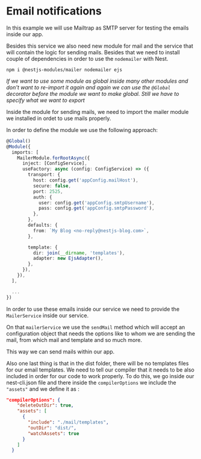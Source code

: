 # Email notifications

In this example we will use Mailtrap as SMTP server for testing the emails inside our app.

Besides this service we also need new module for mail and the service that will contain the logic for sending mails. Besides that we need to install couple of dependencies in order to use the `nodemailer` with Nest.

`npm i @nestjs-modules/mailer nodemailer ejs`

_If we want to use some module as global inside many other modules and don't want to re-import it again and again we can use the `@Global` decorator before the module we want to make global. Still we have to specify what we want to export_

Inside the module for sending mails, we need to import the mailer module we installed in ordet to use mails properly.

In order to define the module we use the following approach:

```typescript
@Global()
@Module({
  imports: [
    MailerModule.forRootAsync({
      inject: [ConfigService],
      useFactory: async (config: ConfigService) => ({
        transport: {
          host: config.get('appConfig.mailHost'),
          secure: false,
          port: 2525,
          auth: {
            user: config.get('appConfig.smtpUsername'),
            pass: config.get('appConfig.smtpPassword'),
          },
        },
        defaults: {
          from: `My Blog <no-reply@nestjs-blog.com>`,
        },

        template: {
          dir: join(__dirname, 'templates'),
          adapter: new EjsAdapter(),
        },
      }),
    }),
  ],

  ...
})
```

In order to use these emails inside our service we need to provide the `MailerService` inside our service.

On that `mailerService` we use the `sendMail` method which will accept an configuration object that needs the options like to whom we are sending the mail, from which mail and template and so much more.

This way we can send mails within our app.

Also one last thing is that in the dist folder, there will be no templates files for our email templates. We need to tell our compiler that it needs to be also included in order for our code to work properly.
To do this, we go inside our nest-cli.json file and there inside the `compilerOptions` we include the `"assets"` and we define it as :

```json
"compilerOptions": {
    "deleteOutDir": true,
    "assets": [
      {
        "include": "./mail/templates",
        "outDir": "dist/",
        "watchAssets": true
      }
    ]
  }
```
